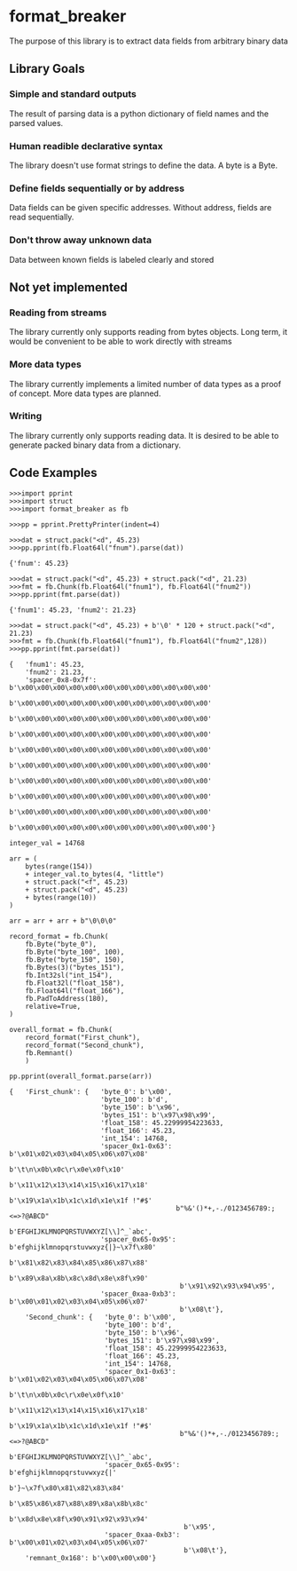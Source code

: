 # format_breaker
The purpose of this library is to extract data fields from arbitrary binary data
## Library Goals
### Simple and standard outputs
The result of parsing data is a python dictionary of field names and the parsed values.
### Human readible declarative syntax
The library doesn't use format strings to define the data. A byte is a Byte.
### Define fields sequentially or by address
Data fields can be given specific addresses. Without address, fields are read sequentially.
### Don't throw away unknown data
Data between known fields is labeled clearly and stored

## Not yet implemented
### Reading from streams
The library currently only supports reading from bytes objects. Long term, it would be convenient to be able to work directly with streams
### More data types
The library currently implements a limited number of data types as a proof of concept. More data types are planned.
### Writing
The library currently only supports reading data. It is desired to be able to generate packed binary data from a dictionary.

## Code Examples


```
>>>import pprint
>>>import struct
>>>import format_breaker as fb

>>>pp = pprint.PrettyPrinter(indent=4)

>>>dat = struct.pack("<d", 45.23)
>>>pp.pprint(fb.Float64l("fnum").parse(dat))

{'fnum': 45.23}
```
```
>>>dat = struct.pack("<d", 45.23) + struct.pack("<d", 21.23)
>>>fmt = fb.Chunk(fb.Float64l("fnum1"), fb.Float64l("fnum2"))
>>>pp.pprint(fmt.parse(dat))

{'fnum1': 45.23, 'fnum2': 21.23}
```


```
>>>dat = struct.pack("<d", 45.23) + b'\0' * 120 + struct.pack("<d", 21.23)
>>>fmt = fb.Chunk(fb.Float64l("fnum1"), fb.Float64l("fnum2",128))
>>>pp.pprint(fmt.parse(dat))

{   'fnum1': 45.23,
    'fnum2': 21.23,
    'spacer_0x8-0x7f': b'\x00\x00\x00\x00\x00\x00\x00\x00\x00\x00\x00\x00'
                       b'\x00\x00\x00\x00\x00\x00\x00\x00\x00\x00\x00\x00'
                       b'\x00\x00\x00\x00\x00\x00\x00\x00\x00\x00\x00\x00'
                       b'\x00\x00\x00\x00\x00\x00\x00\x00\x00\x00\x00\x00'
                       b'\x00\x00\x00\x00\x00\x00\x00\x00\x00\x00\x00\x00'
                       b'\x00\x00\x00\x00\x00\x00\x00\x00\x00\x00\x00\x00'
                       b'\x00\x00\x00\x00\x00\x00\x00\x00\x00\x00\x00\x00'
                       b'\x00\x00\x00\x00\x00\x00\x00\x00\x00\x00\x00\x00'
                       b'\x00\x00\x00\x00\x00\x00\x00\x00\x00\x00\x00\x00'
                       b'\x00\x00\x00\x00\x00\x00\x00\x00\x00\x00\x00\x00'}
```

```
integer_val = 14768

arr = (
    bytes(range(154))
    + integer_val.to_bytes(4, "little")
    + struct.pack("<f", 45.23)
    + struct.pack("<d", 45.23)
    + bytes(range(10))
)

arr = arr + arr + b"\0\0\0"

record_format = fb.Chunk(
    fb.Byte("byte_0"),
    fb.Byte("byte_100", 100),
    fb.Byte("byte_150", 150),
    fb.Bytes(3)("bytes_151"),
    fb.Int32sl("int_154"),
    fb.Float32l("float_158"),
    fb.Float64l("float_166"),
    fb.PadToAddress(180),
    relative=True,
)

overall_format = fb.Chunk(
    record_format("First_chunk"),
    record_format("Second_chunk"),
    fb.Remnant()
    )

pp.pprint(overall_format.parse(arr))
```
```
{   'First_chunk': {   'byte_0': b'\x00',
                       'byte_100': b'd',
                       'byte_150': b'\x96',
                       'bytes_151': b'\x97\x98\x99',
                       'float_158': 45.22999954223633,
                       'float_166': 45.23,
                       'int_154': 14768,
                       'spacer_0x1-0x63': b'\x01\x02\x03\x04\x05\x06\x07\x08'
                                          b'\t\n\x0b\x0c\r\x0e\x0f\x10'
                                          b'\x11\x12\x13\x14\x15\x16\x17\x18'
                                          b'\x19\x1a\x1b\x1c\x1d\x1e\x1f !"#$'
                                          b"%&'()*+,-./0123456789:;<=>?@ABCD"
                                          b'EFGHIJKLMNOPQRSTUVWXYZ[\\]^_`abc',
                       'spacer_0x65-0x95': b'efghijklmnopqrstuvwxyz{|}~\x7f\x80'
                                           b'\x81\x82\x83\x84\x85\x86\x87\x88'
                                           b'\x89\x8a\x8b\x8c\x8d\x8e\x8f\x90'
                                           b'\x91\x92\x93\x94\x95',
                       'spacer_0xaa-0xb3': b'\x00\x01\x02\x03\x04\x05\x06\x07'
                                           b'\x08\t'},
    'Second_chunk': {   'byte_0': b'\x00',
                        'byte_100': b'd',
                        'byte_150': b'\x96',
                        'bytes_151': b'\x97\x98\x99',
                        'float_158': 45.22999954223633,
                        'float_166': 45.23,
                        'int_154': 14768,
                        'spacer_0x1-0x63': b'\x01\x02\x03\x04\x05\x06\x07\x08'
                                           b'\t\n\x0b\x0c\r\x0e\x0f\x10'
                                           b'\x11\x12\x13\x14\x15\x16\x17\x18'
                                           b'\x19\x1a\x1b\x1c\x1d\x1e\x1f !"#$'
                                           b"%&'()*+,-./0123456789:;<=>?@ABCD"
                                           b'EFGHIJKLMNOPQRSTUVWXYZ[\\]^_`abc',
                        'spacer_0x65-0x95': b'efghijklmnopqrstuvwxyz{|'
                                            b'}~\x7f\x80\x81\x82\x83\x84'
                                            b'\x85\x86\x87\x88\x89\x8a\x8b\x8c'
                                            b'\x8d\x8e\x8f\x90\x91\x92\x93\x94'
                                            b'\x95',
                        'spacer_0xaa-0xb3': b'\x00\x01\x02\x03\x04\x05\x06\x07'
                                            b'\x08\t'},
    'remnant_0x168': b'\x00\x00\x00'}
```

